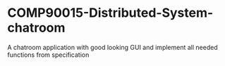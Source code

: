# COMP90015-Distributed-System-chatroom
A chatroom application with good looking GUI and implement all needed functions from specification
